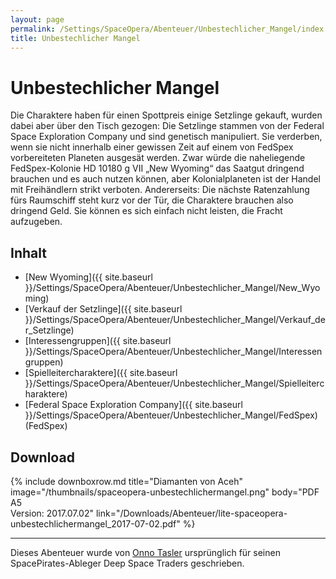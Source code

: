 ```yaml
---
layout: page
permalink: /Settings/SpaceOpera/Abenteuer/Unbestechlicher_Mangel/index
title: Unbestechlicher Mangel
---
```


# Unbestechlicher Mangel

Die Charaktere haben für einen Spottpreis einige Setzlinge gekauft, wurden dabei aber über den Tisch gezogen: Die Setzlinge stammen von der Federal Space Exploration Company und sind genetisch manipuliert. Sie verderben, wenn sie nicht innerhalb einer gewissen Zeit auf einem von FedSpex vorbereiteten Planeten ausgesät werden. Zwar würde die naheliegende FedSpex-Kolonie HD 10180 g VII &bdquo;New Wyoming&ldquo; das Saatgut dringend brauchen und es auch nutzen können, aber Kolonialplaneten ist der Handel mit Freihändlern strikt verboten. Andererseits: Die nächste Ratenzahlung fürs Raumschiff steht kurz vor der Tür, die Charaktere brauchen also dringend Geld. Sie können es sich einfach nicht leisten, die Fracht aufzugeben.

## Inhalt

- [New Wyoming]({{ site.baseurl }}/Settings/SpaceOpera/Abenteuer/Unbestechlicher_Mangel/New_Wyoming)
- [Verkauf der Setzlinge]({{ site.baseurl }}/Settings/SpaceOpera/Abenteuer/Unbestechlicher_Mangel/Verkauf_der_Setzlinge)
- [Interessengruppen]({{ site.baseurl }}/Settings/SpaceOpera/Abenteuer/Unbestechlicher_Mangel/Interessengruppen)
- [Spielleitercharaktere]({{ site.baseurl }}/Settings/SpaceOpera/Abenteuer/Unbestechlicher_Mangel/Spielleitercharaktere)
- [Federal Space Exploration Company]({{ site.baseurl }}/Settings/SpaceOpera/Abenteuer/Unbestechlicher_Mangel/FedSpex) (FedSpex)

## Download

{% include downboxrow.md title="Diamanten von Aceh" image="/thumbnails/spaceopera-unbestechlichermangel.png" body="PDF A5<br/>Version: 2017.07.02" link="/Downloads/Abenteuer/lite-spaceopera-unbestechlichermangel_2017-07-02.pdf" %}

***
Dieses Abenteuer wurde von [Onno Tasler](http://belchion.rsp-blogs.de/) ursprünglich für seinen SpacePirates-Ableger Deep Space Traders geschrieben.
